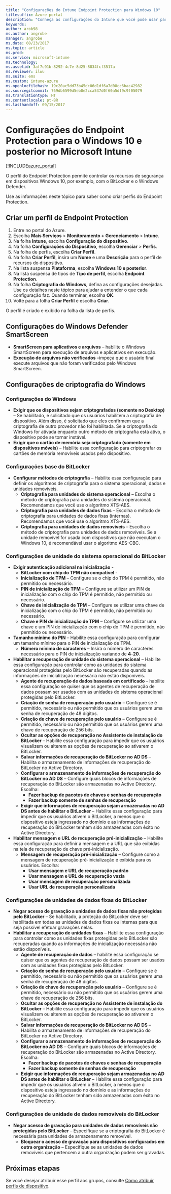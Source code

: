 ```yaml
---
title: "Configurações do Intune Endpoint Protection para Windows 10"
titlesuffix: Azure portal
description: "Conheça as configurações do Intune que você pode usar para controlar as configurações do Endpoint Protection, como o BitLocker, em dispositivos Windows 10.”"
keywords: 
author: arob98
ms.author: angrobe
manager: angrobe
ms.date: 08/23/2017
ms.topic: article
ms.prod: 
ms.service: microsoft-intune
ms.technology: 
ms.assetid: 3af7c91b-8292-4c7e-8d25-8834fcf3517a
ms.reviewer: ilwu
ms.suite: ems
ms.custom: intune-azure
ms.openlocfilehash: 19c20ac5dd73b45dc06d1df6a7d08cc6bac42982
ms.sourcegitcommit: 769db6599d5eb0e2cca537d0f60a5df9c9f05079
ms.translationtype: HT
ms.contentlocale: pt-BR
ms.lasthandoff: 09/15/2017
---
```

# <a name="endpoint-protection-settings-for-windows-10-and-later-in-microsoft-intune"></a>Configurações do Endpoint Protection para o Windows 10 e posterior no Microsoft Intune

[!INCLUDE[azure_portal](./includes/azure_portal.md)]

O perfil do Endpoint Protection permite controlar os recursos de segurança em dispositivos Windows 10, por exemplo, com o BitLocker e o Windows Defender.

Use as informações neste tópico para saber como criar perfis do Endpoint Protection.

## <a name="create-an-endpoint-protection-profile"></a>Criar um perfil de Endpoint Protection

1. Entre no portal do Azure.
2. Escolha **Mais Serviços** > **Monitoramento + Gerenciamento** > **Intune**.
3. Na folha **Intune**, escolha **Configuração do dispositivo**.
2. Na folha **Configurações do Dispositivo**, escolha **Gerenciar** > **Perfis**.
3. Na folha de perfis, escolha **Criar Perfil**.
4. Na folha **Criar Perfil**, insira um **Nome** e uma **Descrição** para o perfil de recursos do dispositivo.
5. Na lista suspensa **Plataforma**, escolha **Windows 10 e posterior**.
6. Na lista suspensa de tipos de **Tipo de perfil**, escolha **Endpoint Protection**.
7. Na folha **Criptografia do Windows**, defina as configurações desejadas. Use os detalhes neste tópico para ajudar a entender o que cada configuração faz. Quando terminar, escolha **OK**.
8. Volte para a folha **Criar Perfil** e escolha **Criar**.

O perfil é criado e exibido na folha da lista de perfis.

## <a name="windows-defender-smartscreen-settings"></a>Configurações do Windows Defender SmartScreen

- **SmartScreen para aplicativos e arquivos** – habilite o Windows SmartScreen para execução de arquivos e aplicativos em execução.
- **Execução de arquivos não verificados** –impeça que o usuário final execute arquivos que não foram verificados pelo Windows SmartScreen.

## <a name="windows-encryption-settings"></a>Configurações de criptografia do Windows

### <a name="windows-settings"></a>Configurações do Windows

- **Exigir que os dispositivos sejam criptografados (somente no Desktop)** – Se habilitado, é solicitado que os usuários habilitem a criptografia de dispositivo. Além disso, é solicitado que eles confirmem que a criptografia de outro provedor não foi habilitada. Se a criptografia do Windows for ativada enquanto outro método de criptografia está ativo, o dispositivo pode se tornar instável.
- **Exigir que o cartão de memória seja criptografado (somente em dispositivos móveis)** – Habilite essa configuração para criptografar os cartões de memória removíveis usados pelo dispositivo.


### <a name="bitlocker-base-settings"></a>Configurações base do BitLocker

- **Configurar métodos de criptografia** – Habilite essa configuração para definir os algoritmos de criptografia para o sistema operacional, dados e unidades removíveis.
    - **Criptografia para unidades do sistema operacional** – Escolha o método de criptografia para unidades do sistema operacional. Recomendamos que você use o algoritmo XTS-AES.
    - **Criptografia para unidades de dados fixas** – Escolha o método de criptografia para unidades de dados fixas (internas). Recomendamos que você use o algoritmo XTS-AES.
    - **Criptografia para unidades de dados removíveis** – Escolha o método de criptografia para unidades de dados removíveis. Se a unidade removível for usada com dispositivos que não executam o Windows 10, é recomendável usar o algoritmo AES-CBC.


### <a name="bitlocker-os-drive-settings"></a>Configurações de unidade do sistema operacional do BitLocker

- **Exigir autenticação adicional na inicialização** -
    - **BitLocker com chip do TPM não compatível** -
    - **Inicialização de TPM** – Configure se o chip do TPM é permitido, não permitido ou necessário.
    - **PIN de inicialização de TPM** – Configure se utilizar um PIN de inicialização com o chip do TPM é permitido, não permitido ou necessário.
    - **Chave de inicialização de TPM** – Configure se utilizar uma chave de inicialização com o chip do TPM é permitido, não permitido ou necessário.
    - **Chave e PIN de inicialização de TPM** – Configure se utilizar uma chave e um PIN de inicialização com o chip do TPM é permitido, não permitido ou necessário.
- **Tamanho mínimo do PIN** – Habilite essa configuração para configurar um tamanho mínimo para o PIN de inicialização de TPM.
    - **Número mínimo de caracteres** – Insira o número de caracteres necessário para o PIN de inicialização variando de **4**-**20**.
- **Habilitar a recuperação de unidade do sistema operacional** – Habilite essa configuração para controlar como as unidades do sistema operacional protegidas pelo BitLocker são recuperadas quando as informações de inicialização necessária não estão disponíveis.
    - **Agente de recuperação de dados baseada em certificado** – habilite essa configuração se quiser que os agentes de recuperação de dados possam ser usados com as unidades do sistema operacional protegidas pelo BitLocker.
    - **Criação de senha de recuperação pelo usuário** – Configure se é permitido, necessário ou não permitido que os usuários gerem uma senha de recuperação de 48 dígitos.
    - **Criação de chave de recuperação pelo usuário** – Configure se é permitido, necessário ou não permitido que os usuários gerem uma chave de recuperação de 256 bits.
    - **Ocultar as opções de recuperação no Assistente de instalação do BitLocker** – Habilite essa configuração para impedir que os usuários visualizem ou alterem as opções de recuperação ao ativarem o BitLocker.
    - **Salvar informações de recuperação do BitLocker no AD DS** – Habilita o armazenamento de informações de recuperação do BitLocker no Active Directory.
    - **Configurar o armazenamento de informações de recuperação do BitLocker no AD DS** – Configure quais blocos de informações de recuperação do BitLocker são armazenadas no Active Directory. Escolha:
        - **Fazer backup de pacotes de chaves e senhas de recuperação**
        - **Fazer backup somente de senhas de recuperação**
    - **Exigir que informações de recuperação sejam armazenadas no AD DS antes de habilitar o BitLocker** – Habilite essa configuração para impedir que os usuários ativem o BitLocker, a menos que o dispositivo esteja ingressado no domínio e as informações de recuperação do BitLocker tenham sido armazenadas com êxito no Active Directory.
- **Habilitar mensagem e URL de recuperação pré-inicialização** – Habilite essa configuração para definir a mensagem e a URL que são exibidas na tela de recuperação de chave pré-inicialização.
    - **Mensagem de recuperação pré-inicialização** – Configure como a mensagem de recuperação pré-inicialização é exibida para os usuários. Escolha:
        - **Usar mensagem e URL de recuperação padrão**
        - **Usar mensagem e URL de recuperação vazia**
        - **Usar mensagem de recuperação personalizada**
        - **Usar URL de recuperação personalizada**


### <a name="bitlocker-fixed-data-drive-settings"></a>Configurações de unidades de dados fixas do BitLocker

- **Negar acesso de gravação a unidades de dados fixas não protegidas pelo BitLocker** – Se habilitado, a proteção do BitLocker deve ser habilitada em todas as unidades de dados fixas ou internas para que seja possível efetuar gravações nelas.
- **Habilitar a recuperação de unidades fixas** – Habilite essa configuração para controlar como as unidades fixas protegidas pelo BitLocker são recuperadas quando as informações de inicialização necessária não estão disponíveis.
    - **Agente de recuperação de dados** – habilite essa configuração se quiser que os agentes de recuperação de dados possam ser usados com as unidades fixas protegidas pelo BitLocker.
    - **Criação de senha de recuperação pelo usuário** – Configure se é permitido, necessário ou não permitido que os usuários gerem uma senha de recuperação de 48 dígitos.  
    - **Criação de chave de recuperação pelo usuário** – Configure se é permitido, necessário ou não permitido que os usuários gerem uma chave de recuperação de 256 bits.
    - **Ocultar as opções de recuperação no Assistente de instalação do BitLocker** – Habilite essa configuração para impedir que os usuários visualizem ou alterem as opções de recuperação ao ativarem o BitLocker.
    - **Salvar informações de recuperação do BitLocker no AD DS** – Habilita o armazenamento de informações de recuperação do BitLocker no Active Directory.
    - **Configurar o armazenamento de informações de recuperação do BitLocker no AD DS** – Configure quais blocos de informações de recuperação do BitLocker são armazenadas no Active Directory. Escolha:
        - **Fazer backup de pacotes de chaves e senhas de recuperação**
        - **Fazer backup somente de senhas de recuperação**
    - **Exigir que informações de recuperação sejam armazenadas no AD DS antes de habilitar o BitLocker** – Habilite essa configuração para impedir que os usuários ativem o BitLocker, a menos que o dispositivo esteja ingressado no domínio e as informações de recuperação do BitLocker tenham sido armazenadas com êxito no Active Directory.


### <a name="bitlocker-removable-data-drive-settings"></a>Configurações de unidade de dados removíveis do BitLocker

- **Negar acesso de gravação para unidades de dados removíveis não protegidas pelo BitLocker** – Especifique se a criptografia do BitLocker é necessária para unidades de armazenamento removível.
    - **Bloquear o acesso de gravação para dispositivos configurados em outra organização** – Especifique se as unidades de dados removíveis que pertencem a outra organização podem ser gravadas.



## <a name="next-steps"></a>Próximas etapas

Se você desejar atribuir esse perfil aos grupos, consulte [Como atribuir perfis de dispositivo](device-profile-assign.md).
